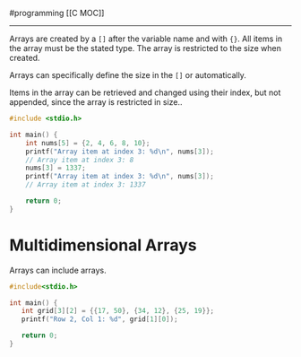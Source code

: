#programming 
[[C MOC]]
-- --

Arrays are created by a `[]` after the variable name and with `{}`. All items in the array must be the stated type. The array is restricted to the size when created.

Arrays can specifically define the size in the `[]` or automatically.

Items in the array can be retrieved and changed using their index, but not appended, since the array is restricted in size..

```C
#include <stdio.h>

int main() {
	int nums[5] = {2, 4, 6, 8, 10};
	printf("Array item at index 3: %d\n", nums[3]);
	// Array item at index 3: 8
	nums[3] = 1337;
	printf("Array item at index 3: %d\n", nums[3]);
	// Array item at index 3: 1337

	return 0;
}
```

# Multidimensional Arrays

Arrays can include arrays.

```C
#include<stdio.h>

int main() {
   int grid[3][2] = {{17, 50}, {34, 12}, {25, 19}};
   printf("Row 2, Col 1: %d", grid[1][0]);

   return 0;
}
```
